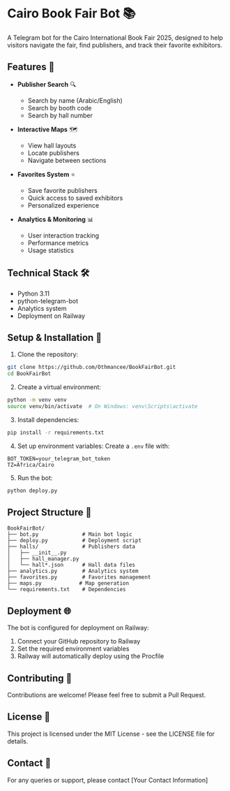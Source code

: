# Cairo Book Fair Bot 📚

A Telegram bot for the Cairo International Book Fair 2025, designed to help visitors navigate the fair, find publishers, and track their favorite exhibitors.

## Features 🌟

- **Publisher Search** 🔍
  - Search by name (Arabic/English)
  - Search by booth code
  - Search by hall number

- **Interactive Maps** 🗺
  - View hall layouts
  - Locate publishers
  - Navigate between sections

- **Favorites System** ⭐️
  - Save favorite publishers
  - Quick access to saved exhibitors
  - Personalized experience

- **Analytics & Monitoring** 📊
  - User interaction tracking
  - Performance metrics
  - Usage statistics

## Technical Stack 🛠

- Python 3.11
- python-telegram-bot
- Analytics system
- Deployment on Railway

## Setup & Installation 🚀

1. Clone the repository:
```bash
git clone https://github.com/Othmancee/BookFairBot.git
cd BookFairBot
```

2. Create a virtual environment:
```bash
python -m venv venv
source venv/bin/activate  # On Windows: venv\Scripts\activate
```

3. Install dependencies:
```bash
pip install -r requirements.txt
```

4. Set up environment variables:
Create a `.env` file with:
```
BOT_TOKEN=your_telegram_bot_token
TZ=Africa/Cairo
```

5. Run the bot:
```bash
python deploy.py
```

## Project Structure 📁

```
BookFairBot/
├── bot.py              # Main bot logic
├── deploy.py           # Deployment script
├── halls/              # Publishers data
│   ├── __init__.py
│   ├── hall_manager.py
│   └── hall*.json      # Hall data files
├── analytics.py        # Analytics system
├── favorites.py        # Favorites management
├── maps.py            # Map generation
└── requirements.txt    # Dependencies
```

## Deployment 🌐

The bot is configured for deployment on Railway:

1. Connect your GitHub repository to Railway
2. Set the required environment variables
3. Railway will automatically deploy using the Procfile

## Contributing 🤝

Contributions are welcome! Please feel free to submit a Pull Request.

## License 📄

This project is licensed under the MIT License - see the LICENSE file for details.

## Contact 📧

For any queries or support, please contact [Your Contact Information] 